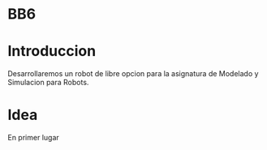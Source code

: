 # BB6

# Introduccion
Desarrollaremos un robot de libre opcion para la asignatura de Modelado y Simulacion para Robots. 
# Idea
En primer lugar 
